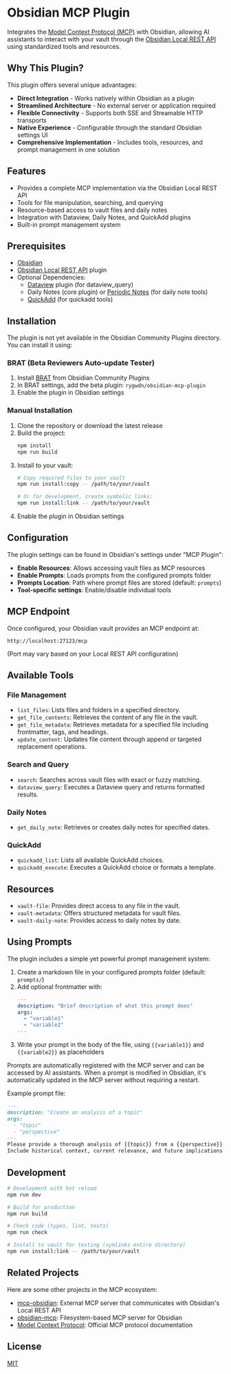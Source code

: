 # Obsidian MCP Plugin

Integrates the [Model Context Protocol (MCP)](https://modelcontextprotocol.io/) with Obsidian, allowing AI assistants to interact with your vault through the [Obsidian Local REST API](https://github.com/coddingtonbear/obsidian-local-rest-api) using standardized tools and resources.

## Why This Plugin?

This plugin offers several unique advantages:

- **Direct Integration** - Works natively within Obsidian as a plugin
- **Streamlined Architecture** - No external server or application required
- **Flexible Connectivity** - Supports both SSE and Streamable HTTP transports
- **Native Experience** - Configurable through the standard Obsidian settings UI
- **Comprehensive Implementation** - Includes tools, resources, and prompt management in one solution

## Features

- Provides a complete MCP implementation via the Obsidian Local REST API
- Tools for file manipulation, searching, and querying
- Resource-based access to vault files and daily notes
- Integration with Dataview, Daily Notes, and QuickAdd plugins
- Built-in prompt management system

## Prerequisites

- [Obsidian](https://obsidian.md/)
- [Obsidian Local REST API](https://github.com/coddingtonbear/obsidian-local-rest-api) plugin
- Optional Dependencies:
  - [Dataview](https://github.com/blacksmithgu/obsidian-dataview) plugin (for dataview_query)
  - Daily Notes (core plugin) or [Periodic Notes](https://github.com/liamcain/obsidian-periodic-notes) (for daily note tools)
  - [QuickAdd](https://github.com/chhoumann/quickadd) (for quickadd tools)

## Installation

The plugin is not yet available in the Obsidian Community Plugins directory. You can install it using:

### BRAT (Beta Reviewers Auto-update Tester)

1. Install [BRAT](https://github.com/TfTHacker/obsidian42-brat) from Obsidian Community Plugins
2. In BRAT settings, add the beta plugin: `rygwdn/obsidian-mcp-plugin`
3. Enable the plugin in Obsidian settings

### Manual Installation

1. Clone the repository or download the latest release
2. Build the project:
   ```bash
   npm install
   npm run build
   ```
3. Install to your vault:
   ```bash
   # Copy required files to your vault
   npm run install:copy -- /path/to/your/vault

   # Or for development, create symbolic links:
   npm run install:link -- /path/to/your/vault
   ```
4. Enable the plugin in Obsidian settings

## Configuration

The plugin settings can be found in Obsidian's settings under "MCP Plugin":

- **Enable Resources**: Allows accessing vault files as MCP resources
- **Enable Prompts**: Loads prompts from the configured prompts folder
- **Prompts Location**: Path where prompt files are stored (default: `prompts`)
- **Tool-specific settings**: Enable/disable individual tools

## MCP Endpoint

Once configured, your Obsidian vault provides an MCP endpoint at:
```
http://localhost:27123/mcp
```

(Port may vary based on your Local REST API configuration)

## Available Tools

### File Management
- `list_files`: Lists files and folders in a specified directory.
- `get_file_contents`: Retrieves the content of any file in the vault.
- `get_file_metadata`: Retrieves metadata for a specified file including frontmatter, tags, and headings.
- `update_content`: Updates file content through append or targeted replacement operations.

### Search and Query
- `search`: Searches across vault files with exact or fuzzy matching.
- `dataview_query`: Executes a Dataview query and returns formatted results.

### Daily Notes
- `get_daily_note`: Retrieves or creates daily notes for specified dates.

### QuickAdd
- `quickadd_list`: Lists all available QuickAdd choices.
- `quickadd_execute`: Executes a QuickAdd choice or formats a template.


## Resources

- `vault-file`: Provides direct access to any file in the vault.
- `vault-metadata`: Offers structured metadata for vault files.
- `vault-daily-note`: Provides access to daily notes by date.

## Using Prompts

The plugin includes a simple yet powerful prompt management system:

1. Create a markdown file in your configured prompts folder (default: `prompts/`)
2. Add optional frontmatter with:
   ```yaml
   ---
   description: "Brief description of what this prompt does"
   args:
     - "variable1"
     - "variable2"
   ---
   ```
3. Write your prompt in the body of the file, using `{{variable1}}` and `{{variable2}}` as placeholders

Prompts are automatically registered with the MCP server and can be accessed by AI assistants. When a prompt is modified in Obsidian, it's automatically updated in the MCP server without requiring a restart.

Example prompt file:
```markdown
---
description: "Create an analysis of a topic"
args:
  - "topic"
  - "perspective"
---
Please provide a thorough analysis of {{topic}} from a {{perspective}} perspective.
Include historical context, current relevance, and future implications.
```

## Development

```bash
# Development with hot reload
npm run dev

# Build for production
npm run build

# Check code (types, lint, tests)
npm run check

# Install to vault for testing (symlinks entire directory)
npm run install:link -- /path/to/your/vault
```

## Related Projects

Here are some other projects in the MCP ecosystem:

- [mcp-obsidian](https://github.com/MarkusPfundstein/mcp-obsidian): External MCP server that communicates with Obsidian's Local REST API
- [obsidian-mcp](https://github.com/StevenStavrakis/obsidian-mcp): Filesystem-based MCP server for Obsidian
- [Model Context Protocol](https://modelcontextprotocol.io/): Official MCP protocol documentation

## License

[MIT](LICENSE)